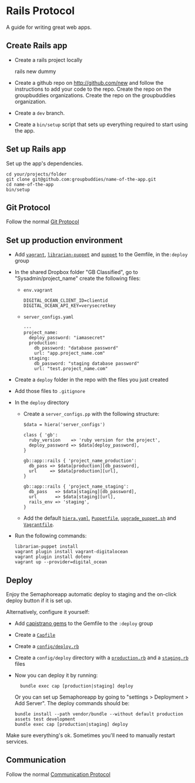 Rails Protocol
==============

A guide for writing great web apps.

Create Rails app
----------------

* Create a rails project locally

    rails new dummy

* Create a github repo on http://github.com/new and follow the instructions to add
your code to the repo. Create the repo on the groupbuddies organizations. Create
the repo on the groupbuddies organization.

* Create a `dev` branch.

* Create a `bin/setup` script that sets up everything required to start using
the app.

Set up Rails app
----------------

Set up the app's dependencies.

    cd your/projects/folder
    git clone git@github.com:groupbuddies/name-of-the-app.git
    cd name-of-the-app
    bin/setup

Git Protocol
------------

Follow the normal [Git Protocol](/protocol/git)

Set up production environment
-----------------------------

* Add [`vagrant`](https://github.com/mitchellh/vagrant),
  [`librarian-puppet`](https://github.com/rodjek/librarian-puppet) and
  [`puppet`](https://github.com/puppetlabs/puppet) to the Gemfile, in
  the`:deploy` group

* In the shared Dropbox folder "GB Classified", go to "Sysadmin/project_name"
create the following files:

  * `env.vagrant`
    ```
    DIGITAL_OCEAN_CLIENT_ID=clientid
    DIGITAL_OCEAN_API_KEY=verysecretkey
    ```

  * `server_configs.yaml`
    ```
    ---
    project_name:
      deploy_password: "iamasecret"
      production:
        db_password: "database password"
        url: "app.project_name.com"
      staging:
        db_password: "staging database password"
        url: "test.project_name.com"
    ```

* Create a `deploy` folder in the repo with the files you just created

* Add those files to `.gitignore`

* In the `deploy` directory

  * Create a `server_configs.pp` with the following structure:

    ```
    $data = hiera('server_configs')

    class { 'gb':
      ruby_version    => 'ruby version for the project',
      deploy_password => $data[deploy_password],
    }

    gb::app::rails { 'project_name_production':
      db_pass => $data[production][db_password],
      url     => $data[production][url],
    }

    gb::app::rails { 'project_name_staging':
      db_pass   => $data[staging][db_password],
      url       => $data[staging][url],
      rails_env => 'staging',
    }
    ```

  * Add the default [`hiera.yaml`](/protocol/rails/samples/hiera.yaml),
    [`Puppetfile`](/protocol/rails/samples/Puppetfile),
    [`upgrade_puppet.sh`](/protocol/rails/samples/upgrade_puppet.sh) and
    [`Vagrantfile`](/protocol/rails/samples/Vagrantfile).

* Run the following commands:

    ```
    librarian-puppet install
    vagrant plugin install vagrant-digitalocean
    vagrant plugin install dotenv
    vagrant up --provider=digital_ocean
    ```

Deploy
------

Enjoy the Semaphoreapp automatic deploy to staging and the on-click deploy
button if it is set up.

Alternatively, configure it yourself:

* Add [capistrano gems](/protocol/rails/samples/capistrano) to the Gemfile to the `:deploy` group

* Create a [`Capfile`](/protocol/rails/samples/Capfile)

* Create a [`config/deploy.rb`](/protocol/rails/samples/deploy.rb)

* Create a `config/deploy` directory with a
[`production.rb`](/protocol/rails/samples/production.rb) and a
[`staging.rb`](/protocol/rails/samples/staging.rb) files

* Now you can deploy it by running:

        bundle exec cap [production|staging] deploy

  Or you can set up Semaphoreapp by going to "settings > Deployment > Add
  Server". The deploy commands should be:

      bundle install --path vendor/bundle --without default production assets test development
      bundle exec cap [production|staging] deploy

Make sure everything's ok. Sometimes you'll need to manually restart services.

Communication
-------------

Follow the normal [Communication Protocol](/protocol/communication)
